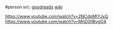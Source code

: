 #person 
src: [goodreads](https://www.goodreads.com/author/show/178375.Ilya_Prigogine) [wiki](https://en.wikipedia.org/wiki/Ilya_Prigogine)

https://www.youtube.com/watch?v=2NCdpMlYJxQ
https://www.youtube.com/watch?v=MnD0IlBvgO4